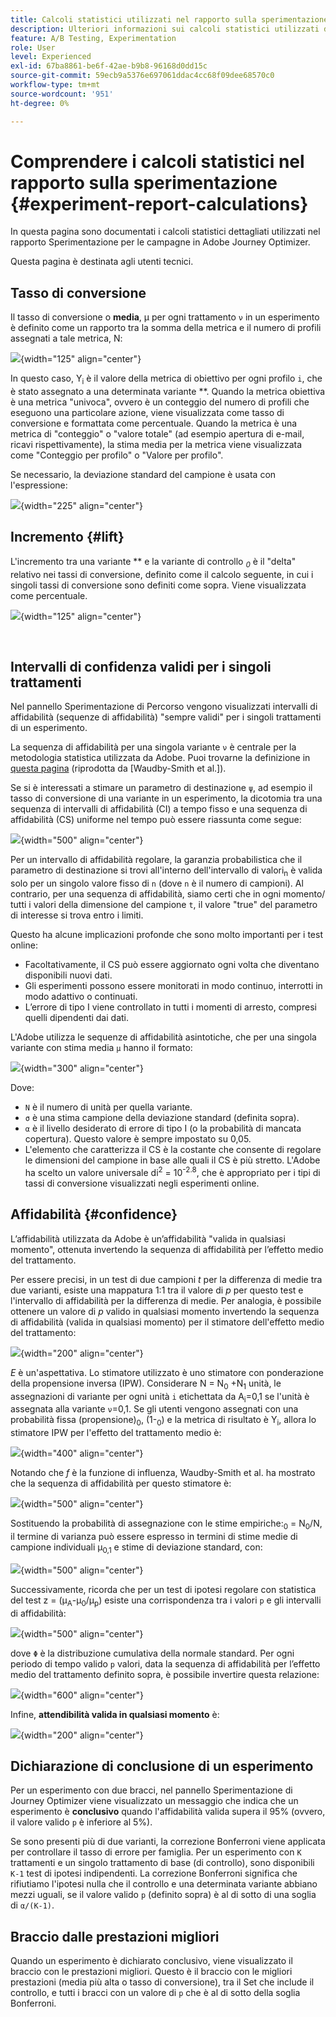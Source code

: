 ```yaml
---
title: Calcoli statistici utilizzati nel rapporto sulla sperimentazione
description: Ulteriori informazioni sui calcoli statistici utilizzati durante l’esecuzione dei rapporti sugli esperimenti
feature: A/B Testing, Experimentation
role: User
level: Experienced
exl-id: 67ba8861-be6f-42ae-b9b8-96168d0dd15c
source-git-commit: 59ecb9a5376e697061ddac4cc68f09dee68570c0
workflow-type: tm+mt
source-wordcount: '951'
ht-degree: 0%

---
```


# Comprendere i calcoli statistici nel rapporto sulla sperimentazione {#experiment-report-calculations}

In questa pagina sono documentati i calcoli statistici dettagliati utilizzati nel rapporto Sperimentazione per le campagne in Adobe Journey Optimizer.

Questa pagina è destinata agli utenti tecnici.

## Tasso di conversione

Il tasso di conversione o **media**, μ<sub></sub> per ogni trattamento `ν` in un esperimento è definito come un rapporto tra la somma della metrica e il numero di profili assegnati a tale metrica, N<sub></sub>:

![](assets/statistical_1.png){width="125" align="center"}

In questo caso, Y<sub>i</sub> è il valore della metrica di obiettivo per ogni profilo `i`, che è stato assegnato a una determinata variante **. Quando la metrica obiettiva è una metrica &quot;univoca&quot;, ovvero è un conteggio del numero di profili che eseguono una particolare azione, viene visualizzata come tasso di conversione e formattata come percentuale. Quando la metrica è una metrica di &quot;conteggio&quot; o &quot;valore totale&quot; (ad esempio apertura di e-mail, ricavi rispettivamente), la stima media per la metrica viene visualizzata come &quot;Conteggio per profilo&quot; o &quot;Valore per profilo&quot;.

Se necessario, la deviazione standard del campione è usata con l&#39;espressione:

![](assets/statistical_2.png){width="225" align="center"}

## Incremento {#lift}

L&#39;incremento tra una variante ** e la variante di controllo *<sub>0</sub>* è il &quot;delta&quot; relativo nei tassi di conversione, definito come il calcolo seguente, in cui i singoli tassi di conversione sono definiti come sopra. Viene visualizzata come percentuale.

![](assets/statistical_3.png){width="125" align="center"}

</br>

## Intervalli di confidenza validi per i singoli trattamenti

Nel pannello Sperimentazione di Percorso vengono visualizzati intervalli di affidabilità (sequenze di affidabilità) &quot;sempre validi&quot; per i singoli trattamenti di un esperimento.

La sequenza di affidabilità per una singola variante `ν` è centrale per la metodologia statistica utilizzata da Adobe. Puoi trovarne la definizione in [questa pagina](https://doi.org/10.48550/arXiv.2103.06476) (riprodotta da [Waudby-Smith et al.]).

Se si è interessati a stimare un parametro di destinazione `ψ`, ad esempio il tasso di conversione di una variante in un esperimento, la dicotomia tra una sequenza di intervalli di affidabilità (CI) a tempo fisso e una sequenza di affidabilità (CS) uniforme nel tempo può essere riassunta come segue:

![](assets/statistical_4.png){width="500" align="center"}

Per un intervallo di affidabilità regolare, la garanzia probabilistica che il parametro di destinazione si trovi all&#39;interno dell&#39;intervallo di valori<sub>n</sub> è valida solo per un singolo valore fisso di `n` (dove `n` è il numero di campioni). Al contrario, per una sequenza di affidabilità, siamo certi che in ogni momento/ tutti i valori della dimensione del campione `t`, il valore &quot;true&quot; del parametro di interesse si trova entro i limiti.

Questo ha alcune implicazioni profonde che sono molto importanti per i test online:

* Facoltativamente, il CS può essere aggiornato ogni volta che diventano disponibili nuovi dati.
* Gli esperimenti possono essere monitorati in modo continuo, interrotti in modo adattivo o continuati.
* L’errore di tipo I viene controllato in tutti i momenti di arresto, compresi quelli dipendenti dai dati.

L&#39;Adobe utilizza le sequenze di affidabilità asintotiche, che per una singola variante con stima media `μ` hanno il formato:

![](assets/statistical_5.png){width="300" align="center"}

Dove:

* `N` è il numero di unità per quella variante.
* `σ` è una stima campione della deviazione standard (definita sopra).
* `α` è il livello desiderato di errore di tipo I (o la probabilità di mancata copertura). Questo valore è sempre impostato su 0,05.
* L&#39;elemento che caratterizza il CS è la costante che consente di regolare le dimensioni del campione in base alle quali il CS è più stretto. <sup></sup> L&#39;Adobe ha scelto un valore universale di<sup>2</sup> = 10<sup>-2.8</sup>, che è appropriato per i tipi di tassi di conversione visualizzati negli esperimenti online.

## Affidabilità {#confidence}

L’affidabilità utilizzata da Adobe è un’affidabilità &quot;valida in qualsiasi momento&quot;, ottenuta invertendo la sequenza di affidabilità per l’effetto medio del trattamento.

Per essere precisi, in un test di due campioni *t* per la differenza di medie tra due varianti, esiste una mappatura 1:1 tra il valore di *p* per questo test e l&#39;intervallo di affidabilità per la differenza di medie. Per analogia, è possibile ottenere un valore di *p* valido in qualsiasi momento invertendo la sequenza di affidabilità (valida in qualsiasi momento) per il stimatore dell&#39;effetto medio del trattamento:

![](assets/statistical_6.png){width="200" align="center"}

*E* è un&#39;aspettativa. Lo stimatore utilizzato è uno stimatore con ponderazione della propensione inversa (IPW). Considerare N = N<sub>0</sub> +N<sub>1</sub> unità, le assegnazioni di variante per ogni unità `i` etichettata da A<sub>i</sub>=0,1 se l&#39;unità è assegnata alla variante `ν`=0,1. Se gli utenti vengono assegnati con una probabilità fissa (propensione)<sub>0</sub>, (1-<sub>0</sub>) e la metrica di risultato è Y<sub>i</sub>, allora lo stimatore IPW per l&#39;effetto del trattamento medio è:

![](assets/statistical_12.png){width="400" align="center"}

Notando che *f* è la funzione di influenza, Waudby-Smith et al. ha mostrato che la sequenza di affidabilità per questo stimatore è:

![](assets/statistical_7.png){width="500" align="center"}

Sostituendo la probabilità di assegnazione con le stime empiriche:<sub>0</sub> = N<sub>0</sub>/N, il termine di varianza può essere espresso in termini di stime medie di campione individuali μ<sub>0,1</sub> e stime di deviazione standard, con:<sub></sub>

![](assets/statistical_8.png){width="500" align="center"}

Successivamente, ricorda che per un test di ipotesi regolare con statistica del test z = (μ<sub>A</sub>-μ<sub>0</sub>/μ<sub>p</sub>) esiste una corrispondenza tra i valori `p` e gli intervalli di affidabilità:

![](assets/statistical_9.png){width="500" align="center"}

dove `Φ` è la distribuzione cumulativa della normale standard. Per ogni periodo di tempo valido `p` valori, data la sequenza di affidabilità per l’effetto medio del trattamento definito sopra, è possibile invertire questa relazione:

![](assets/statistical_10.png){width="600" align="center"}

Infine, **attendibilità valida in qualsiasi momento** è:

![](assets/statistical_11.png){width="200" align="center"}

## Dichiarazione di conclusione di un esperimento

Per un esperimento con due bracci, nel pannello Sperimentazione di Journey Optimizer viene visualizzato un messaggio che indica che un esperimento è **conclusivo** quando l&#39;affidabilità valida supera il 95% (ovvero, il valore valido `p` è inferiore al 5%).

Se sono presenti più di due varianti, la correzione Bonferroni viene applicata per controllare il tasso di errore per famiglia. Per un esperimento con `K` trattamenti e un singolo trattamento di base (di controllo), sono disponibili `K-1` test di ipotesi indipendenti. La correzione Bonferroni significa che rifiutiamo l&#39;ipotesi nulla che il controllo e una determinata variante abbiano mezzi uguali, se il valore valido `p` (definito sopra) è al di sotto di una soglia di `α/(K-1)`.

## Braccio dalle prestazioni migliori

Quando un esperimento è dichiarato conclusivo, viene visualizzato il braccio con le prestazioni migliori. Questo è il braccio con le migliori prestazioni (media più alta o tasso di conversione), tra il Set che include il controllo, e tutti i bracci con un valore di `p` che è al di sotto della soglia Bonferroni.
